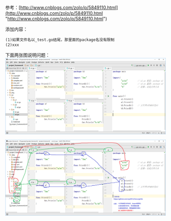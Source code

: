 参考：[http://www.cnblogs.com/zolo/p/5849110.html](http://www.cnblogs.com/zolo/p/5849110.html "http://www.cnblogs.com/zolo/p/5849110.html")

添加内容：

	(1)如果文件名以_test.go结尾，那里面的package名没有限制
	(2)xxx

下面两张图说明问题：
![](1.png)

![](2.png)


